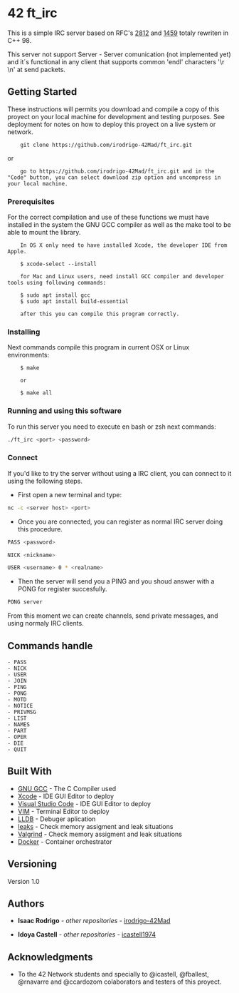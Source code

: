 # 42 ft_irc

This is a simple IRC server based on RFC's [2812](https://datatracker.ietf.org/doc/html/rfc2812) and [1459](https://www.rfc-es.org/rfc/rfc1459-es.txt) totaly rewriten in C++ 98.

This server not support Server - Server comunication (not implemented yet) and it´s functional in any client that supports common 'endl' characters '\r \n' at send packets.

## Getting Started

These instructions will permits you download and compile a copy of this proyect on your local machine for development and testing purposes. See deployment for notes on how to deploy this proyect on a live system or network.

```
	git clone https://github.com/irodrigo-42Mad/ft_irc.git
```
or

```
	go to https://github.com/irodrigo-42Mad/ft_irc.git and in the "Code" button, you can select download zip option and uncompress in your local machine.
```

### Prerequisites

For the correct compilation and use of these functions we must have installed in the system the GNU GCC compiler as well as the make tool to be able to mount the library.

```
	In OS X only need to have installed Xcode, the developer IDE from Apple. 
	
	$ xcode-select --install

	for Mac and Linux users, need install GCC compiler and developer tools using following commands:
	
	$ sudo apt install gcc
	$ sudo apt install build-essential

	after this you can compile this program correctly.

```

### Installing

Next commands compile this program in current OSX or Linux environments:

```
	$ make
	
	or
	
	$ make all
```

### Running and using this software

To run this server you need to execute en bash or zsh next commands:
```bash
./ft_irc <port> <password>
```

### Connect

If you'd like to try the server without using a IRC client, you can connect to it using the following steps.

- First open a new terminal and type:
```bash
nc -c <server host> <port>
```
- Once you are connected, you can register as normal IRC server doing this procedure.
```bash
PASS <password>
```
```bash
NICK <nickname>
```
```bash
USER <username> 0 * <realname>
```
- Then the server will send you a PING and you shoud answer with a PONG for register succesfully.
```bash
PONG server
```
From this moment we can create channels, send private messages, and using normaly IRC clients.

## Commands handle

```
- PASS
- NICK
- USER
- JOIN
- PING
- PONG
- MOTD
- NOTICE
- PRIVMSG
- LIST
- NAMES
- PART
- OPER
- DIE
- QUIT
```

## Built With

* [GNU GCC](https://gcc.gnu.org) - The C Compiler used
* [Xcode](https://developer.apple.com/xcode/) - IDE GUI Editor to deploy
* [Visual Studio Code](https://code.visualstudio.com/docs/) - IDE GUI Editor to deploy
* [VIM](https://www.vim.org/download.php) - Terminal Editor to deploy
* [LLDB](https://lldb.llvm.org) - Debuger aplication
* [leaks](https://developer.apple.com/forums/thread/680081) - Check memory assigment and leak situations
* [Valgrind](https://valgrind.org/) - Check memory assigment and leak situations
* [Docker](https://www.docker.com/) - Container orchestrator

## Versioning

Version 1.0 

## Authors

* **Isaac Rodrigo** - *other repositories* - [irodrigo-42Mad](https://github.com/irodrigo-42Mad/)

* **Idoya Castell** - *other repositories* - [icastell1974](https://github.com/icastell1974/)

## Acknowledgments

* To the 42 Network students and specially to @icastell, @fballest, @rnavarre and @ccardozom colaborators and testers of this proyect.
